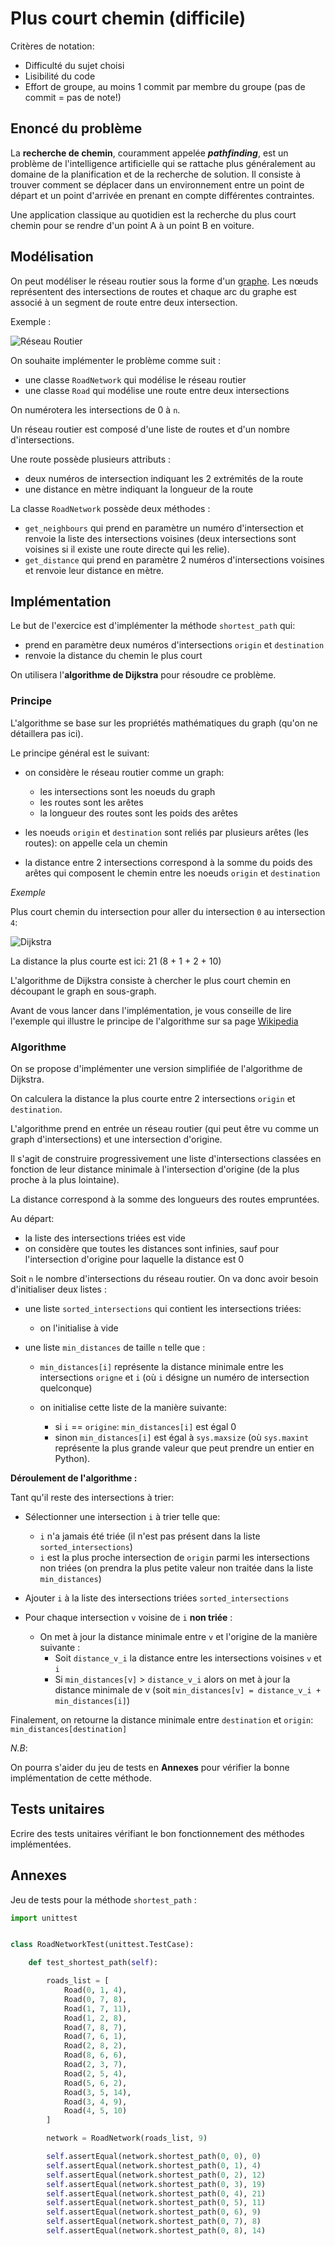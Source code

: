 # Plus court chemin (difficile)

Critères de notation:

* Difficulté du sujet choisi 
* Lisibilité du code
* Effort de groupe, au moins 1 commit par membre du groupe (pas de commit = pas de note!)

## Enoncé du problème

La **recherche de chemin**, couramment appelée _**pathfinding**_, est un problème de l'intelligence artificielle qui se rattache plus généralement au domaine de la planification et de la recherche de solution. Il consiste à trouver comment se déplacer dans un environnement entre un point de départ et un point d'arrivée en prenant en compte différentes contraintes.

Une application classique au quotidien est la recherche du plus court chemin pour se rendre d'un point A à un point B en voiture.

## Modélisation

On peut modéliser le réseau routier sous la forme d'un [graphe](https://fr.wikipedia.org/wiki/Th%C3%A9orie_des_graphes#Graphe). Les nœuds représentent des intersections de routes et chaque arc du graphe est associé à un segment de route entre deux intersection.

Exemple :

![Réseau Routier](https://github.com/datalyo-dc-m1/algorithmie-data/blob/master/attachments/graphe_lyon.png)

On souhaite implémenter le problème comme suit : 
- une classe `RoadNetwork` qui modélise le réseau routier
- une classe `Road` qui modélise une route entre deux intersections

On numérotera les intersections de 0 à `n`.

Un réseau routier est composé d'une liste de routes et d'un nombre d'intersections.

Une route possède plusieurs attributs : 

 * deux numéros de intersection indiquant les 2 extrémités de la route
 * une distance en mètre indiquant la longueur de la route

La classe `RoadNetwork` possède deux méthodes : 

* `get_neighbours` qui prend en paramètre un numéro d'intersection et renvoie la liste des intersections voisines (deux intersections sont voisines si il existe une route directe qui les relie).
* `get_distance` qui prend en paramètre 2 numéros d'intersections voisines et renvoie leur distance en mètre.

## Implémentation

Le but de l'exercice est d'implémenter la méthode `shortest_path` qui:
 
* prend en paramètre deux numéros d'intersections `origin` et `destination` 
* renvoie la distance du chemin le plus court

On utilisera l'**algorithme de Dijkstra** pour résoudre ce problème.

### Principe

L'algorithme se base sur les propriétés mathématiques du graph (qu'on ne détaillera pas ici).

Le principe général est le suivant:

* on considère le réseau routier comme un graph: 
    * les intersections sont les noeuds du graph
    * les routes sont les arêtes
    * la longueur des routes sont les poids des arêtes

* les noeuds `origin` et `destination` sont reliés par plusieurs arêtes (les routes): on appelle cela un chemin

* la distance entre 2 intersections correspond à la somme du poids des arêtes qui composent le chemin entre les noeuds `origin` et `destination`  

*Exemple*

Plus court chemin du intersection pour aller du intersection `0` au intersection `4`: 

![Dijkstra](https://github.com/datalyo-dc-m1/algorithmie-data/blob/master/attachments/dijikstra_shortest.png)

La distance la plus courte est ici: 21 (8 + 1 + 2 + 10)

L'algorithme de Dijkstra consiste à chercher le plus court chemin en découpant le graph en sous-graph.

Avant de vous lancer dans l'implémentation, je vous conseille de lire l'exemple qui illustre le principe de l'algorithme sur sa page [Wikipedia](https://fr.wikipedia.org/wiki/Algorithme_de_Dijkstra)

### Algorithme

On se propose d'implémenter une version simplifiée de l'algorithme de Dijkstra.

On calculera la distance la plus courte entre 2 intersections `origin` et `destination`.

L'algorithme prend en entrée un réseau routier (qui peut être vu comme un graph d'intersections) et une intersection d'origine.

Il s'agit de construire progressivement une liste d'intersections classées en fonction de leur distance minimale à l'intersection d'origine (de la plus proche à la plus lointaine).

La distance correspond à la somme des longueurs des routes empruntées.

Au départ:

* la liste des intersections triées est vide
* on considère que toutes les distances sont infinies, sauf pour l'intersection d'origine pour laquelle la distance est 0

Soit `n` le nombre d'intersections du réseau routier. On va donc avoir besoin d'initialiser deux listes :
 
* une liste `sorted_intersections` qui contient les intersections triées:
    * on l'initialise à vide
    
* une liste `min_distances` de taille `n` telle que :

    * `min_distances[i]` représente la distance minimale entre les intersections `origne` et `i` (où `i` désigne un numéro de intersection quelconque)
    
    * on initialise cette liste de la manière suivante:
        * si `i` == `origine`: `min_distances[i]` est égal 0
        * sinon `min_distances[i]` est égal à `sys.maxsize` (où `sys.maxint` représente la plus grande valeur que peut prendre un entier en Python).
 
**Déroulement de l'algorithme :**

Tant qu'il reste des intersections à trier:

* Sélectionner une intersection `i` à trier telle que:

    * `i` n'a jamais été triée (il n'est pas présent dans la liste `sorted_intersections`)
    * `i` est la plus proche intersection de `origin` parmi les intersections non triées (on prendra la plus petite valeur non traitée dans la liste `min_distances`)
    
* Ajouter `i` à la liste des intersections triées `sorted_intersections`

* Pour chaque intersection `v` voisine de `i` **non triée** :

	* On met à jour la distance minimale entre `v` et l'origine de la manière suivante :
	    * Soit `distance_v_i` la distance entre les intersections voisines `v` et `i`
	    * Si `min_distances[v]` > `distance_v_i` alors on met à jour la distance minimale de v (soit `min_distances[v] = distance_v_i + min_distances[i]`)

Finalement, on retourne la distance minimale entre `destination` et `origin`: `min_distances[destination]`

_N.B_:

On pourra s'aider du jeu de tests en **Annexes** pour vérifier la bonne implémentation de cette méthode.

## Tests unitaires

Ecrire des tests unitaires vérifiant le bon fonctionnement des méthodes implémentées.

## Annexes

Jeu de tests pour la méthode `shortest_path` :

```python
import unittest


class RoadNetworkTest(unittest.TestCase):

    def test_shortest_path(self):

        roads_list = [
            Road(0, 1, 4),
            Road(0, 7, 8),
            Road(1, 7, 11),
            Road(1, 2, 8),
            Road(7, 8, 7),
            Road(7, 6, 1),
            Road(2, 8, 2),
            Road(8, 6, 6),
            Road(2, 3, 7),
            Road(2, 5, 4),
            Road(5, 6, 2),
            Road(3, 5, 14),
            Road(3, 4, 9),
            Road(4, 5, 10)
        ]

        network = RoadNetwork(roads_list, 9)

        self.assertEqual(network.shortest_path(0, 0), 0)
        self.assertEqual(network.shortest_path(0, 1), 4)
        self.assertEqual(network.shortest_path(0, 2), 12)
        self.assertEqual(network.shortest_path(0, 3), 19)
        self.assertEqual(network.shortest_path(0, 4), 21)
        self.assertEqual(network.shortest_path(0, 5), 11)
        self.assertEqual(network.shortest_path(0, 6), 9)
        self.assertEqual(network.shortest_path(0, 7), 8)
        self.assertEqual(network.shortest_path(0, 8), 14)
```
